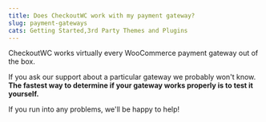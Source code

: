 ```yaml
---
title: Does CheckoutWC work with my payment gateway?
slug: payment-gateways
cats: Getting Started,3rd Party Themes and Plugins
---
```


<p>CheckoutWC works virtually every WooCommerce payment gateway out of the box.</p>
<p>If you ask our support about a particular gateway we probably won't know. <strong>The fastest way to determine if your gateway works properly is to test it yourself.</strong></p>
<p>If you run into any problems, we'll be happy to help!</p>

